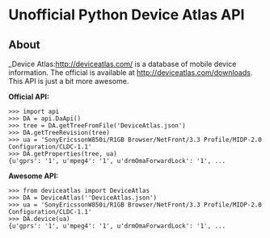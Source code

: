 Unofficial Python Device Atlas API
=================================

About
-----

_Device Atlas:http://deviceatlas.com/ is a database of mobile device information. The official is available at http://deviceatlas.com/downloads. This API is just a bit more awesome.

**Official API:**

    >>> import api
    >>> DA = api.DaApi()
    >>> tree = DA.getTreeFromFile('DeviceAtlas.json')
    >>> DA.getTreeRevision(tree)
    >>> ua = 'SonyEricssonW850i/R1GB Browser/NetFront/3.3 Profile/MIDP-2.0 Configuration/CLDC-1.1'
    >>> DA.getProperties(tree, ua)
    {u'gprs': '1', u'mpeg4': '1', u'drmOmaForwardLock': '1', ...
    
**Awesome API:**

    >>> from deviceatlas import DeviceAtlas
    >>> DA = DeviceAtlas(''DeviceAtlas.json')
    >>> ua = 'SonyEricssonW850i/R1GB Browser/NetFront/3.3 Profile/MIDP-2.0 Configuration/CLDC-1.1'
    >>> DA.device(ua)
    {u'gprs': '1', u'mpeg4': '1', u'drmOmaForwardLock': '1', ...